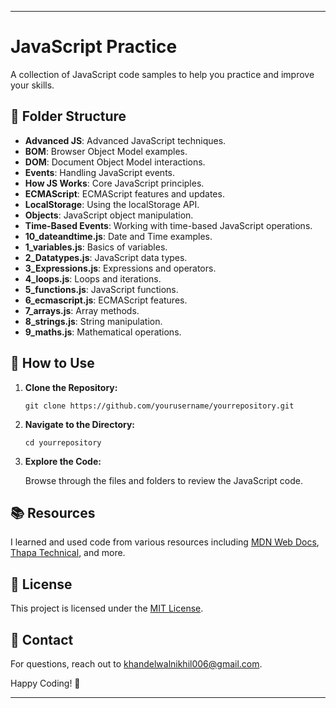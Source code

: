 
---

# JavaScript Practice

A collection of JavaScript code samples to help you practice and improve your skills.

## 📂 Folder Structure

- **Advanced JS**: Advanced JavaScript techniques.
- **BOM**: Browser Object Model examples.
- **DOM**: Document Object Model interactions.
- **Events**: Handling JavaScript events.
- **How JS Works**: Core JavaScript principles.
- **ECMAScript**: ECMAScript features and updates.
- **LocalStorage**: Using the localStorage API.
- **Objects**: JavaScript object manipulation.
- **Time-Based Events**: Working with time-based JavaScript operations.
- **10_dateandtime.js**: Date and Time examples.
- **1_variables.js**: Basics of variables.
- **2_Datatypes.js**: JavaScript data types.
- **3_Expressions.js**: Expressions and operators.
- **4_loops.js**: Loops and iterations.
- **5_functions.js**: JavaScript functions.
- **6_ecmascript.js**: ECMAScript features.
- **7_arrays.js**: Array methods.
- **8_strings.js**: String manipulation.
- **9_maths.js**: Mathematical operations.

## 🚀 How to Use

1. **Clone the Repository:**

   `git clone https://github.com/yourusername/yourrepository.git`

2. **Navigate to the Directory:**

   `cd yourrepository`

3. **Explore the Code:**

   Browse through the files and folders to review the JavaScript code.

## 📚 Resources

I learned and used code from various resources including [MDN Web Docs](https://developer.mozilla.org), [Thapa Technical](https://www.youtube.com/c/ThapaTechnical), and more.

## 📜 License

This project is licensed under the [MIT License](LICENSE).

## 📧 Contact

For questions, reach out to [khandelwalnikhil006@gmail.com](mailto:khandelwalnikhil006@gmail.com).

Happy Coding! 🚀

---

